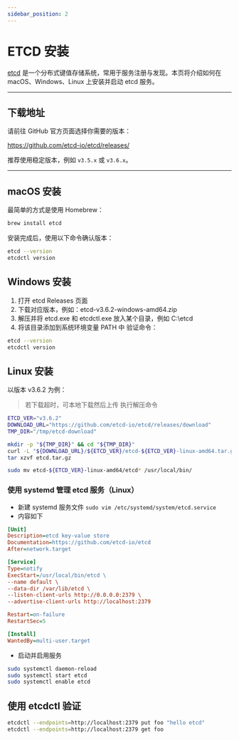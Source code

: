 ```yaml
---
sidebar_position: 2
---
```


# ETCD 安装

[etcd](https://github.com/etcd-io/etcd) 是一个分布式键值存储系统，常用于服务注册与发现。本页将介绍如何在 macOS、Windows、Linux 上安装并启动 etcd 服务。

---

## 下载地址

请前往 GitHub 官方页面选择你需要的版本：

https://github.com/etcd-io/etcd/releases/

推荐使用稳定版本，例如 `v3.5.x` 或 `v3.6.x`。

---

## macOS 安装

最简单的方式是使用 Homebrew：

```bash
brew install etcd
```

安装完成后，使用以下命令确认版本：
```bash
etcd --version
etcdctl version
```
## Windows 安装
1. 打开 etcd Releases 页面
2. 下载对应版本，例如：etcd-v3.6.2-windows-amd64.zip
3. 解压并将 etcd.exe 和 etcdctl.exe 放入某个目录，例如 C:\etcd
4. 将该目录添加到系统环境变量 PATH 中
验证命令：
```bash
etcd --version
etcdctl version
```

## Linux 安装
以版本 v3.6.2 为例：
> 若下载超时，可本地下载然后上传 执行解压命令
```bash
ETCD_VER="v3.6.2"
DOWNLOAD_URL="https://github.com/etcd-io/etcd/releases/download"
TMP_DIR="/tmp/etcd-download"

mkdir -p "${TMP_DIR}" && cd "${TMP_DIR}"
curl -L "${DOWNLOAD_URL}/${ETCD_VER}/etcd-${ETCD_VER}-linux-amd64.tar.gz" -o etcd.tar.gz
tar xzvf etcd.tar.gz

sudo mv etcd-${ETCD_VER}-linux-amd64/etcd* /usr/local/bin/
```

### 使用 systemd 管理 etcd 服务（Linux）
+ 新建 systemd 服务文件
    `sudo vim /etc/systemd/system/etcd.service`
+ 内容如下
```ini
[Unit]
Description=etcd key-value store
Documentation=https://github.com/etcd-io/etcd
After=network.target

[Service]
Type=notify
ExecStart=/usr/local/bin/etcd \
--name default \
--data-dir /var/lib/etcd \
--listen-client-urls http://0.0.0.0:2379 \
--advertise-client-urls http://localhost:2379

Restart=on-failure
RestartSec=5

[Install]
WantedBy=multi-user.target
```
+ 启动并启用服务
```bash
sudo systemctl daemon-reload
sudo systemctl start etcd
sudo systemctl enable etcd
```
## 使用 etcdctl 验证
```bash
etcdctl --endpoints=http://localhost:2379 put foo "hello etcd"
etcdctl --endpoints=http://localhost:2379 get foo
```